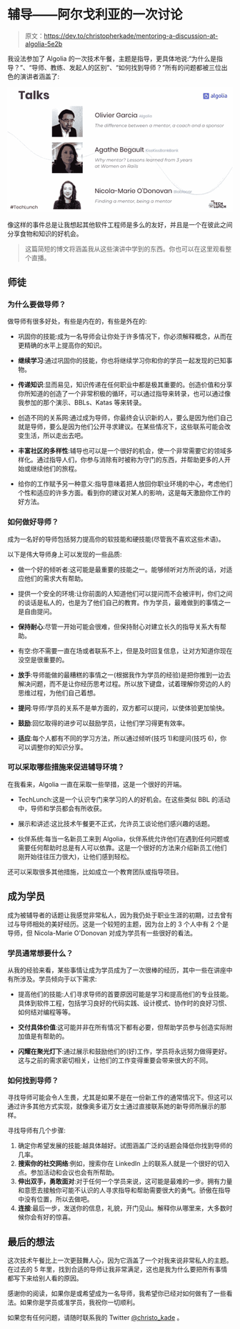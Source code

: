 # 辅导——阿尔戈利亚的一次讨论

> 原文：<https://dev.to/christopherkade/mentoring-a-discussion-at-algolia-5e2b>

我设法参加了 Algolia 的一次技术午餐，主题是指导，更具体地说:“为什么是指导？”、“导师、教练、发起人的区别”、“如何找到导师？”所有的问题都被三位出色的演讲者涵盖了:

[![Presenter slide](img/fd8d8fec9b2c33ae40b4241de5776874.png)](https://res.cloudinary.com/practicaldev/image/fetch/s--HG6GMffJ--/c_limit%2Cf_auto%2Cfl_progressive%2Cq_auto%2Cw_880/https://user-images.githubusercontent.com/15229355/55624543-948d8100-57a6-11e9-8a4b-0b25af645d58.png)

像这样的事件总是让我想起其他软件工程师是多么的友好，并且是一个在彼此之间分享食物和知识的好机会。

> 这篇简短的博文将涵盖我从这些演讲中学到的东西。你也可以在这里观看整个直播。

## 师徒

### 为什么要做导师？

做导师有很多好处，有些是内在的，有些是外在的:

*   巩固你的技能:成为一名导师会让你处于许多情况下，你必须解释概念，从而在更精确的水平上提高你的知识。

*   **继续学习**:通过巩固你的技能，你也将继续学习你和你的学员一起发现的已知事物。

*   **传递知识**:显而易见，知识传递在任何职业中都是极其重要的。创造价值和分享你所知道的创造了一个非常积极的循环，可以通过指导来转录，也可以通过像我参加的那个演示、BBLs、Katas 等来转录。

*   创造不同的关系网:通过成为导师，你最终会认识新的人，要么是因为他们自己就是导师，要么是因为他们公开寻求建议。在某些情况下，这些联系可能会改变生活，所以走出去吧。

*   **丰富社区的多样性**:辅导也可以是一个很好的机会，使一个非常需要它的领域多样化。通过指导人们，你参与消除有时被称为守门的东西，并帮助更多的人开始或继续他们的旅程。

*   给你的工作赋予另一种意义:指导意味着把人放回你职业环境的中心，考虑他们个性和适应的许多方面。看到你的建议对某人的影响，这是每天激励你工作的好方法。

### 如何做好导师？

成为一名好的导师包括努力提高你的软技能和硬技能(尽管我不喜欢这些术语)。

以下是伟大导师身上可以发现的一些品质:

*   做一个好的倾听者:这可能是最重要的技能之一。能够倾听对方所说的话，对适应他们的需求大有帮助。

*   提供一个安全的环境:让你前面的人知道他们可以提问而不会被评判，你们之间的谈话是私人的，也是为了他们自己的教育。作为学员，最难做到的事情之一是自由提问。

*   **保持耐心**:尽管一开始可能会很难，但保持耐心对建立长久的指导关系大有帮助。

*   有空:你不需要一直在场或者联系不上，但是及时回复信息，让对方知道你现在没空是很重要的。

*   **放手**:导师能做的最糟糕的事情之一(根据我作为学员的经验)是把你推到一边去解决问题，而不是让你经历思考过程。所以放下键盘，试着理解你旁边的人的思维过程，为他们自己着想。

*   **提问**:导师/学员的关系不是单方面的，双方都可以提问，以使体验更加愉快。

*   **鼓励**:回忆取得的进步可以鼓励学员，让他们学习得更有效率。

*   **适应**:每个人都有不同的学习方法，所以通过倾听(技巧 1)和提问(技巧 6)，你可以调整你的知识分享。

### 可以采取哪些措施来促进辅导环境？

在我看来，Algolia 一直在采取一些举措，这是一个很好的开端。

*   TechLunch:这是一个认识专门来学习的人的好机会。在这些类似 BBL 的活动中，导师和学员都会有所收获。

*   展示和讲述:这比技术午餐更不正式，允许员工谈论他们感兴趣的话题。

*   伙伴系统:每当一名新员工来到 Algolia，伙伴系统允许他们在遇到任何问题或需要任何帮助时总是有人可以依靠。这是一个很好的方法来介绍新员工(他们刚开始往往压力很大)，让他们感到轻松。

还可以采取很多其他措施，比如成立一个教育团队或指导项目。

## 成为学员

成为被辅导者的话题让我感觉非常私人，因为我仍处于职业生涯的初期，过去曾有过与导师相处的美好经历。这是一个较短的主题，因为台上的 3 个人中有 2 个是导师，但 Nicola-Marie O'Donovan 对成为学员有一些很好的看法。

### 学员通常想要什么？

从我的经验来看，某些事情让成为学员成为了一次很棒的经历，其中一些在讲座中有所涉及。学员倾向于以下需求:

*   提高他们的技能:人们寻求导师的首要原因可能是学习和提高他们的专业技能。具体到软件工程，包括学习良好的代码实践、设计模式、协作时的良好习惯、如何结对编程等等。

*   **交付具体价值**:这可能并非在所有情况下都有必要，但帮助学员参与创造实际附加值是有帮助的。

*   **闪耀在聚光灯下**:通过展示和鼓励他们的(好)工作，学员将永远努力做得更好。这与之前的需求密切相关，让他们的工作变得重要会带来很大的不同。

### 如何找到导师？

寻找导师可能会令人生畏，尤其是如果不是在一份新工作的通常情况下。但这可以通过许多其他方式实现，就像奥多诺万女士通过直接联系她的新导师所展示的那样。

寻找导师有几个步骤:

1.  确定你希望发展的技能:越具体越好。试图涵盖广泛的话题会降低你找到导师的几率。
2.  **搜索你的社交网络**:例如，搜索你在 LinkedIn 上的联系人就是一个很好的切入点。参加活动和会议也会有所帮助。
3.  **伸出双手，勇敢面对**:对于任何一个学员来说，这可能是最难的一步。拥有力量和意愿去接触你可能不认识的人寻求指导和帮助需要很大的勇气。骄傲在指导中没有位置，所以去做吧。
4.  **连接**:最后一步，发送你的信息，礼貌，开门见山。解释你从哪里来，大多数时候你会有好的惊喜。

## 最后的想法

这次技术午餐比上一次更鼓舞人心，因为它涵盖了一个对我来说非常私人的主题。在过去的 5 年里，找到合适的导师让我非常满足，这也是我为什么要把所有事情都写下来给别人看的原因。

感谢你的阅读，如果你是或希望成为一名导师，我希望你已经对如何做有了一些看法。如果你是学员或准学员，我祝你一切顺利。

如果您有任何问题，请随时联系我的 Twitter [@christo_kade](https://twitter.com/christo_kade) 。